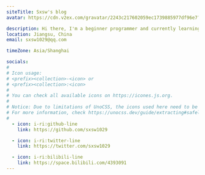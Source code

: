```yaml
---
siteTitle: Sxsw's blog
avatar: https://cdn.v2ex.com/gravatar/2243c217602059ec1739885977df96e7?s=200?d=mp?f=y

description: Hi there, I'm a beginner programmer and currently learning Computer Science.
location: Jiangsu, China
email: sxsw1029@qq.com

timeZone: Asia/Shanghai

socials:
#
# Icon usage:
# <prefix><collection>-<icon> or
# <prefix><collection>:<icon>
#
# You can check all available icons on https://icones.js.org.
#
# Notice: Due to limitations of UnoCSS, the icons used here need to be added to the safelist in uno.config.ts.
# For more information, check https://unocss.dev/guide/extracting#safelist.
#
  - icon: i-ri:github-line
    link: https://github.com/sxsw1029

  - icon: i-ri:twitter-line
    link: https://twitter.com/sxsw1029

  - icon: i-ri:bilibili-line
    link: https://space.bilibili.com/4393091
---
```

